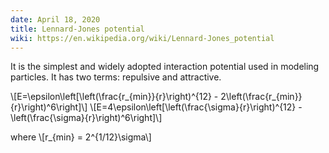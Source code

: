 ```yaml
---
date: April 18, 2020
title: Lennard-Jones potential
wiki: https://en.wikipedia.org/wiki/Lennard-Jones_potential
---
```


It is the simplest and widely adopted interaction potential used in modeling particles. It has two terms: repulsive and attractive.

\\[E=\epsilon\left[\left(\frac{r_{min}}{r}\right)^{12} - 2\left(\frac{r_{min}}{r}\right)^6\right]\\]
\\[E=4\epsilon\left[\left(\frac{\sigma}{r}\right)^{12} - \left(\frac{\sigma}{r}\right)^6\right]\\]

where
\\[r_{min} = 2^{1/12}\sigma\\]
